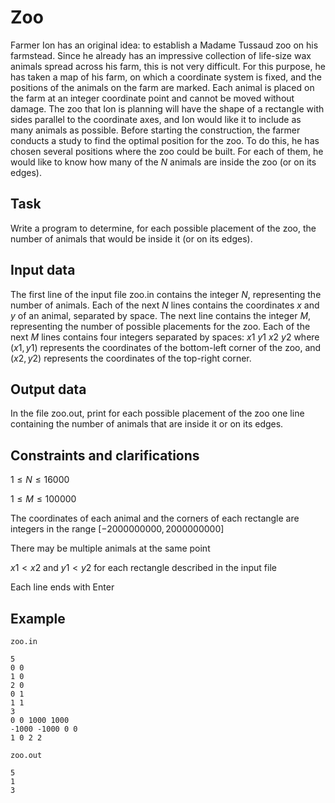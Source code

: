 # Zoo

Farmer Ion has an original idea: to establish a Madame Tussaud zoo on his farmstead. Since he already has an impressive collection of life-size wax animals spread across his farm, this is not very difficult. For this purpose, he has taken a map of his farm, on which a coordinate system is fixed, and the positions of the animals on the farm are marked. Each animal is placed on the farm at an integer coordinate point and cannot be moved without damage. The zoo that Ion is planning will have the shape of a rectangle with sides parallel to the coordinate axes, and Ion would like it to include as many animals as possible. Before starting the construction, the farmer conducts a study to find the optimal position for the zoo. To do this, he has chosen several positions where the zoo could be built. For each of them, he would like to know how many of the $N$ animals are inside the zoo (or on its edges).

## Task

Write a program to determine, for each possible placement of the zoo, the number of animals that would be inside it (or on its edges).

## Input data

The first line of the input file zoo.in contains the integer $N$, representing the number of animals. Each of the next $N$ lines contains the coordinates $x$ and $y$ of an animal, separated by space. The next line contains the integer $M$, representing the number of possible placements for the zoo. Each of the next $M$ lines contains four integers separated by spaces: $x1$ $y1$ $x2$ $y2$ where $(x1, y1)$ represents the coordinates of the bottom-left corner of the zoo, and $(x2, y2)$ represents the coordinates of the top-right corner.

## Output data

In the file zoo.out, print for each possible placement of the zoo one line containing the number of animals that are inside it or on its edges.

## Constraints and clarifications

$1 \leq N \leq 16000$

$1 \leq M \leq 100000$

The coordinates of each animal and the corners of each rectangle are integers in the range $[-2000000000, 2000000000]$

There may be multiple animals at the same point

$x1 < x2$ and $y1 < y2$ for each rectangle described in the input file

Each line ends with Enter

## Example

`zoo.in`

```plaintext
5
0 0
1 0
2 0
0 1
1 1
3
0 0 1000 1000
-1000 -1000 0 0
1 0 2 2
```

`zoo.out`

```plaintext
5
1
3
```